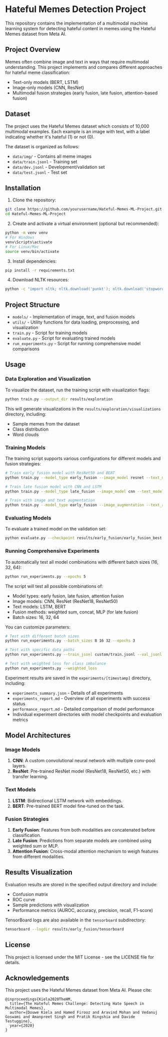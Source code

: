 # Hateful Memes Detection Project

This repository contains the implementation of a multimodal machine learning system for detecting hateful content in memes using the Hateful Memes dataset from Meta AI.

## Project Overview

Memes often combine image and text in ways that require multimodal understanding. This project implements and compares different approaches for hateful meme classification:

- Text-only models (BERT, LSTM)
- Image-only models (CNN, ResNet)
- Multimodal fusion strategies (early fusion, late fusion, attention-based fusion)

## Dataset

The project uses the Hateful Memes dataset which consists of 10,000 multimodal examples. Each example is an image with text, with a label indicating whether it's hateful (1) or not (0).

The dataset is organized as follows:
- `data/img/` - Contains all meme images
- `data/train.jsonl` - Training set
- `data/dev.jsonl` - Development/validation set
- `data/test.jsonl` - Test set

## Installation

1. Clone the repository:
```bash
git clone https://github.com/yourusername/Hateful-Memes-ML-Project.git
cd Hateful-Memes-ML-Project
```

2. Create and activate a virtual environment (optional but recommended):
```bash
python -m venv venv
# For Windows
venv\Scripts\activate
# For Linux/Mac
source venv/bin/activate
```

3. Install dependencies:
```bash
pip install -r requirements.txt
```

4. Download NLTK resources:
```bash
python -c "import nltk; nltk.download('punkt'); nltk.download('stopwords'); nltk.download('wordnet')"
```

## Project Structure

- `models/` - Implementation of image, text, and fusion models
- `utils/` - Utility functions for data loading, preprocessing, and visualization
- `train.py` - Script for training models
- `evaluate.py` - Script for evaluating trained models
- `run_experiments.py` - Script for running comprehensive model comparisons

## Usage

### Data Exploration and Visualization

To visualize the dataset, run the training script with visualization flags:

```bash
python train.py --output_dir results/exploration
```

This will generate visualizations in the `results/exploration/visualizations` directory, including:
- Sample memes from the dataset
- Class distribution
- Word clouds

### Training Models

The training script supports various configurations for different models and fusion strategies:

```bash
# Train early fusion model with ResNet50 and BERT
python train.py --model_type early_fusion --image_model resnet --text_model bert --resnet_variant resnet50 --output_dir results/early_fusion

# Train late fusion model with CNN and LSTM
python train.py --model_type late_fusion --image_model cnn --text_model lstm --fusion_method weighted_sum --output_dir results/late_fusion

# Train with image and text augmentation
python train.py --model_type early_fusion --image_augmentation --text_augmentation --output_dir results/augmented
```

### Evaluating Models

To evaluate a trained model on the validation set:

```bash
python evaluate.py --checkpoint results/early_fusion/early_fusion_best.pth --model_type early_fusion --output_dir results/evaluation
```

### Running Comprehensive Experiments

To automatically test all model combinations with different batch sizes (16, 32, 64):

```bash
python run_experiments.py --epochs 5
```

The script will test all possible combinations of:
- Model types: early fusion, late fusion, attention fusion
- Image models: CNN, ResNet (ResNet18, ResNet50)
- Text models: LSTM, BERT
- Fusion methods: weighted sum, concat, MLP (for late fusion)
- Batch sizes: 16, 32, 64

You can customize parameters:

```bash
# Test with different batch sizes
python run_experiments.py --batch_sizes 8 16 32 --epochs 3

# Test with specific data paths
python run_experiments.py --train_jsonl custom/train.jsonl --val_jsonl custom/dev.jsonl

# Test with weighted loss for class imbalance
python run_experiments.py --weighted_loss
```

Experiment results are saved in the `experiments/[timestamp]` directory, including:
- `experiments_summary.json` - Details of all experiments
- `experiments_report.md` - Overview of all experiments with success status
- `performance_report.md` - Detailed comparison of model performance
- Individual experiment directories with model checkpoints and evaluation metrics

## Model Architectures

### Image Models

1. **CNN**: A custom convolutional neural network with multiple conv-pool layers.
2. **ResNet**: Pre-trained ResNet model (ResNet18, ResNet50, etc.) with transfer learning.

### Text Models

1. **LSTM**: Bidirectional LSTM network with embeddings.
2. **BERT**: Pre-trained BERT model fine-tuned on the task.

### Fusion Strategies

1. **Early Fusion**: Features from both modalities are concatenated before classification.
2. **Late Fusion**: Predictions from separate models are combined using weighted sum or MLP.
3. **Attention Fusion**: Cross-modal attention mechanism to weigh features from different modalities.

## Results Visualization

Evaluation results are stored in the specified output directory and include:
- Confusion matrix
- ROC curve
- Sample predictions with visualization
- Performance metrics (AUROC, accuracy, precision, recall, F1-score)

TensorBoard logs are also available in the `tensorboard` subdirectory:

```bash
tensorboard --logdir results/early_fusion/tensorboard
```

## License

This project is licensed under the MIT License - see the LICENSE file for details.

## Acknowledgements

This project uses the Hateful Memes dataset from Meta AI. Please cite:

```
@inproceedings{Kiela2020TheHM,
  title={The Hateful Memes Challenge: Detecting Hate Speech in Multimodal Memes},
  author={Douwe Kiela and Hamed Firooz and Aravind Mohan and Vedanuj Goswami and Amanpreet Singh and Pratik Ringshia and Davide Testuggine},
  year={2020}
}
```